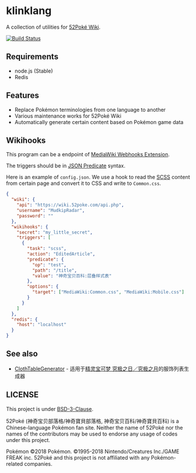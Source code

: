 klinklang
=========

A collection of utilities for [52Poké Wiki](https://wiki.52poke.com/).

[![Build Status](https://api.travis-ci.org/mudkipme/klinklang.svg?branch=master)](http://travis-ci.org/mudkipme/klinklang)

## Requirements

* node.js (Stable)
* Redis

## Features

* Replace Pokémon terminologies from one language to another
* Various maintenance works for 52Poké Wiki
* Automatically generate certain content based on Pokémon game data

## Wikihooks

This program can be a endpoint of [MediaWiki Webhooks Extension](https://github.com/mudkipme/mediawiki-webhooks).

The triggers should be in [JSON Predicate](https://tools.ietf.org/id/draft-snell-json-test-01.html) syntax.

Here is an example of `config.json`. We use a hook to read the [SCSS](http://sass-lang.com/) content from certain page and convert it to CSS and write to `Common.css`.

```json
{
  "wiki": {
    "api": "https://wiki.52poke.com/api.php",
    "username": "MudkipRadar",
    "password": ""
  },
  "wikihooks": {
    "secret": "my_little_secret",
    "triggers": [
      {
        "task": "scss",
        "action": "EditedArticle",
        "predicate": {
          "op": "test",
          "path": "/title",
          "value": "神奇宝贝百科:层叠样式表"
        },
        "options": {
          "target": ["MediaWiki:Common.css", "MediaWiki:Mobile.css"]
        }
      }
    ]
  },
  "redis": {
    "host": "localhost"
  }
}
```

## See also

* [ClothTableGenerator](https://github.com/lucka-me/toolkit/tree/master/52Pok%C3%A9-Wiki/ClothTableGenerator) - 适用于[精灵宝可梦 究极之日／究极之月](https://wiki.52poke.com/wiki/精灵宝可梦_究极之日／究极之月)的服饰列表生成器

## LICENSE

This project is under [BSD-3-Clause](LICENSE).

52Poké (神奇宝贝部落格/神奇寶貝部落格, 神奇宝贝百科/神奇寶貝百科) is a Chinese-language Pokémon fan site. Neither the name of 52Poké nor the names of the contributors may be used to endorse any usage of codes under this project.

Pokémon ©2018 Pokémon. ©1995-2018 Nintendo/Creatures Inc./GAME FREAK inc. 52Poké and this project is not affiliated with any Pokémon-related companies.